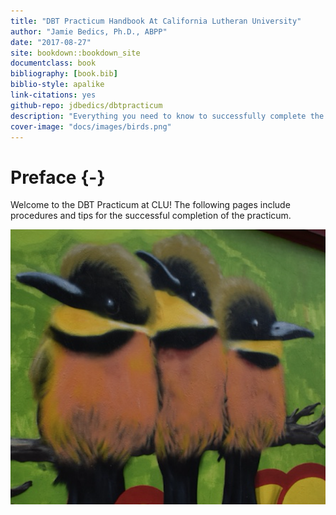 ```yaml
--- 
title: "DBT Practicum Handbook At California Lutheran University"
author: "Jamie Bedics, Ph.D., ABPP"
date: "2017-08-27"
site: bookdown::bookdown_site
documentclass: book
bibliography: [book.bib]
biblio-style: apalike
link-citations: yes
github-repo: jdbedics/dbtpracticum
description: "Everything you need to know to successfully complete the DBT Practicum at CLU."
cover-image: "docs/images/birds.png"
---
```


# Preface {-}

Welcome to the DBT Practicum at CLU!  The following pages include procedures and tips for the successful completion of the practicum.

![Velkominn to DBT at CLU!](images/birds.png)
